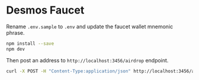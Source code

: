 # Desmos Faucet

Rename `.env.sample` to `.env` and update the faucet wallet mnemonic phrase.

``` sh
npm install --save
npm dev
```

Then post an address to `http://localhost:3456/airdrop` endpoint.

``` sh
curl -X POST -H "Content-Type:application/json" http://localhost:3456/airdrop -d '{"address":"desmos1tws35nang4va8edrxl35xpr3lpmqxwg2gk7fp4"}'
```
